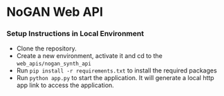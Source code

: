 # NoGAN Web API

### Setup Instructions in Local Environment
- Clone the repository.
- Create a new environment, activate it and cd to the `web_apis/nogan_synth_api`
- Run `pip install -r requirements.txt` to install the required packages
- Run `python app.py` to start the application. It will generate a local http app link to access the application.